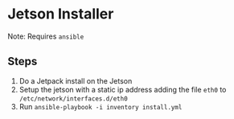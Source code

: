 # Jetson Installer
Note: Requires `ansible`

## Steps
1. Do a Jetpack install on the Jetson
2. Setup the jetson with a static ip address adding the file `eth0` to `/etc/network/interfaces.d/eth0`
3. Run `ansible-playbook -i inventory install.yml`
